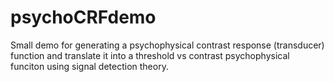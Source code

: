 # psychoCRFdemo
Small demo for generating a psychophysical contrast response (transducer) function and translate it into a threshold vs contrast psychophysical funciton using signal detection theory.


